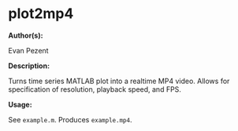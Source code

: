 # plot2mp4

**Author(s):**

Evan Pezent

**Description:**

Turns time series MATLAB plot into a realtime MP4 video. Allows for specification of resolution, playback speed, and FPS.

**Usage:**

See `example.m`. Produces `example.mp4`.

